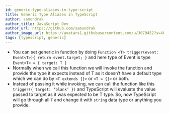 ```yaml
---
id: generic-type-aliases-in-type-script
title: Generic Type Aliases in TypeScript
author: samundrak
author_title: JavaScript Dev
author_url: https://github.com/samundrak
author_image_url: https://avatars1.githubusercontent.com/u/3079452?s=460&u=e5bd48488cb71b665ea5403192c6b8a963644a08&v=4
tags: [typescript, generic]
---
```


- You can set generic in function by doing `Function <T> trigger(event: Event<T>){ return event.target; }` and here type of Event is type `Event<T> = { target: T }`
- Normally when we call this function we will invoke the function and provide the type it expects instead of T as it doesn’t have a default type which we can do by `<T extends {}>` or `<T = {}>` or both.
- Instead of passing it while invoking, we can call the function like this `trigger({ target: ‘blank’ })` and TypeScript will evaluate the value passed to target as it was expected to be T type. So, now TypeScript will go through all `T` and change it with `string` data type or anything you provide.

